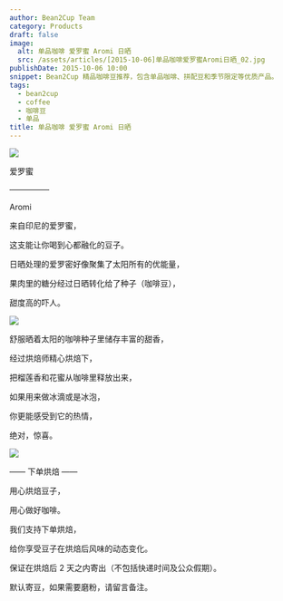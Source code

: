 ```yaml
---
author: Bean2Cup Team
category: Products
draft: false
image:
  alt: 单品咖啡 爱罗蜜 Aromi 日晒
  src: /assets/articles/[2015-10-06]单品咖啡爱罗蜜Aromi日晒_02.jpg
publishDate: 2015-10-06 10:00
snippet: Bean2Cup 精品咖啡豆推荐，包含单品咖啡、拼配豆和季节限定等优质产品。
tags:
  - bean2cup
  - coffee
  - 咖啡豆
  - 单品
title: 单品咖啡 爱罗蜜 Aromi 日晒
---
```


![](/assets/articles/[2015-10-06]单品咖啡爱罗蜜Aromi日晒_02.jpg)

爱罗蜜

—————

Aromi

来自印尼的爱罗蜜，

这支能让你喝到心都融化的豆子。

日晒处理的爱罗密好像聚集了太阳所有的优能量，

果肉里的糖分经过日晒转化给了种子（咖啡豆），

甜度高的吓人。

![](/assets/articles/[2015-10-06]单品咖啡爱罗蜜Aromi日晒_03.jpg)

舒服晒着太阳的咖啡种子里储存丰富的甜香，

经过烘焙师精心烘焙下，

把榴莲香和花蜜从咖啡里释放出来，

如果用来做冰滴或是冰泡，

你更能感受到它的热情，

绝对，惊喜。

![](/assets/articles/[2015-10-06]单品咖啡爱罗蜜Aromi日晒_04.jpg)

—— 下单烘焙 ——

用心烘焙豆子，

用心做好咖啡。

我们支持下单烘焙，

给你享受豆子在烘焙后风味的动态变化。

保证在烘焙后 2 天之内寄出（不包括快递时间及公众假期）。

默认寄豆，如果需要磨粉，请留言备注。
